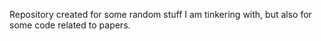 Repository created for some random stuff I am tinkering with, but also for some code related to papers.

